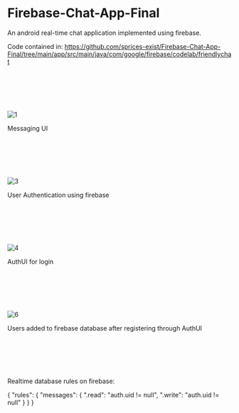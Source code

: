 # Firebase-Chat-App-Final
An android real-time chat application implemented using firebase. 

Code contained in: https://github.com/sprices-exist/Firebase-Chat-App-Final/tree/main/app/src/main/java/com/google/firebase/codelab/friendlychat
<br />
<br />
<br />
<br />
<br />
<br />
<br />
![1](https://user-images.githubusercontent.com/68065642/151910389-2bf10e9d-23c8-4377-ad10-2042f9854c99.JPG)

Messaging UI
<br />
<br />
<br />
<br />
<br />
<br />
<br />
![3](https://user-images.githubusercontent.com/68065642/151910453-a8402970-7154-4031-ad2f-b409fca01a3f.JPG)

User Authentication using firebase
<br />
<br />
<br />
<br />
<br />
<br />
<br />
![4](https://user-images.githubusercontent.com/68065642/151910497-bd9e49ec-3c82-4d9b-830f-d12ceb006cf8.JPG)

AuthUI for login
<br />
<br />
<br />
<br />
<br />
<br />
<br />
![6](https://user-images.githubusercontent.com/68065642/151910791-e2f58611-cd02-4f2e-b3b6-2d797379e4ff.JPG)

Users added to firebase database after registering through AuthUI
<br />
<br />
<br />
<br />
<br />
<br />
<br />
Realtime database rules on firebase:

 {
   "rules": {
     "messages": {
       ".read": "auth.uid != null",
       ".write": "auth.uid != null"
     }
   }
 }
